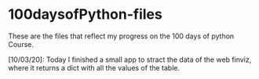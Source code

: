 # 100daysofPython-files
These are the files that reflect my progress on the 100 days of python Course.

[10/03/20]: Today I finished a small app to stract the data of the web finviz, where it returns a dict with all the values of the table.
